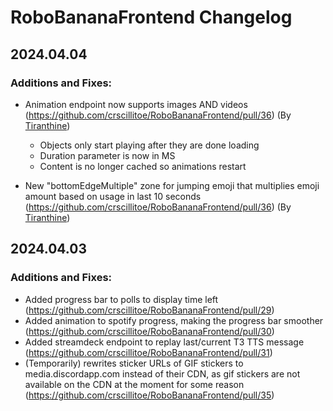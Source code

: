 # RoboBananaFrontend Changelog
## 2024.04.04
### Additions and Fixes:
- Animation endpoint now supports images AND videos (https://github.com/crscillitoe/RoboBananaFrontend/pull/36) (By [Tiranthine](https://github.com/Tiranthine))
  - Objects only start playing after they are done loading
  - Duration parameter is now in MS
  - Content is no longer cached so animations restart
 
- New "bottomEdgeMultiple" zone for jumping emoji that multiplies emoji amount based on usage in last 10 seconds (https://github.com/crscillitoe/RoboBananaFrontend/pull/36) (By [Tiranthine](https://github.com/Tiranthine))

## 2024.04.03
### Additions and Fixes:
- Added progress bar to polls to display time left (https://github.com/crscillitoe/RoboBananaFrontend/pull/29)
- Added animation to spotify progress, making the progress bar smoother (https://github.com/crscillitoe/RoboBananaFrontend/pull/30)
- Added streamdeck endpoint to replay last/current T3 TTS message (https://github.com/crscillitoe/RoboBananaFrontend/pull/31)
- (Temporarily) rewrites sticker URLs of GIF stickers to media.discordapp.com instead of their CDN, as gif stickers are not available on the CDN at the moment for some reason (https://github.com/crscillitoe/RoboBananaFrontend/pull/35)
